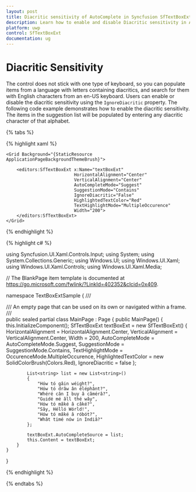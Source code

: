 ```yaml
---
layout: post
title: Diacritic sensitivity of AutoComplete in Syncfusion SfTextBoxExt.
description: Learn how to enable and disable Diacritic sensitivity in AutoComplete
platform: uwp
control: SfTextBoxExt
documentation: ug
---
```


# Diacritic Sensitivity

The control does not stick with one type of keyboard, so you can populate items from a language with letters containing diacritics, and search for them with English characters from an en-US keyboard. Users can enable or disable the diacritic sensitivity using the `IgnoreDiacritic` property. The following code example demonstrates how to enable the diacritic sensitivity. The items in the suggestion list will be populated by entering any diacritic character of that alphabet.

{% tabs %}

{% highlight xaml %}

<Page
    x:Class="TextBoxExtSample.MainPage"
    xmlns="http://schemas.microsoft.com/winfx/2006/xaml/presentation"
    xmlns:x="http://schemas.microsoft.com/winfx/2006/xaml"
    xmlns:local="using:TextBoxExtSample"
    xmlns:d="http://schemas.microsoft.com/expression/blend/2008"
    xmlns:mc="http://schemas.openxmlformats.org/markup-compatibility/2006"
    mc:Ignorable="d"
    xmlns:editors="using:Syncfusion.UI.Xaml.Controls.Input"
    Background="{ThemeResource ApplicationPageBackgroundThemeBrush}">

    <Grid Background="{StaticResource ApplicationPageBackgroundThemeBrush}">

        <editors:SfTextBoxExt x:Name="textBoxExt" 
                              HorizontalAlignment="Center" 
                              VerticalAlignment="Center" 
                              AutoCompleteMode="Suggest"
                              SuggestionMode="Contains"
                              IgnoreDiacritic="False"
                              HighlightedTextColor="Red"
                              TextHighlightMode="MultipleOccurence"
                              Width="200">
        </editors:SfTextBoxExt>
    </Grid>
</Page>

{% endhighlight %}

{% highlight c# %}

using Syncfusion.UI.Xaml.Controls.Input;
using System;
using System.Collections.Generic;
using Windows.UI;
using Windows.UI.Xaml;
using Windows.UI.Xaml.Controls;
using Windows.UI.Xaml.Media;

// The BlankPage item template is documented at https://go.microsoft.com/fwlink/?LinkId=402352&clcid=0x409.

namespace TextBoxExtSample
{
    /// <summary>
    /// An empty page that can be used on its own or navigated within a frame.
    /// </summary>
    public sealed partial class MainPage : Page
    {
        public MainPage()
        {
            this.InitializeComponent();
            SfTextBoxExt textBoxExt = new SfTextBoxExt()
            {
                HorizontalAlignment = HorizontalAlignment.Center,
                VerticalAlignment = VerticalAlignment.Center,
                Width = 200,
                AutoCompleteMode = AutoCompleteMode.Suggest,
                SuggestionMode = SuggestionMode.Contains,
                TextHighlightMode = OccurenceMode.MultipleOccurence,
                HighlightedTextColor = new SolidColorBrush(Colors.Red),
                IgnoreDiacritic = false
            };

            List<string> list = new List<string>()
            {
                "Hów tó gâin wéight?",
                "Hów tó drâw ân éléphânt?",
                "Whéré cân I buy â câmérâ?",
                "Guidé mé âll thé wây",
                "Hów tó mâké â câké?",
                "Sây, Hélló Wórld!",
                "Hów tó mâké â róbót?",
                "Whât timé nów in Indiâ?"
            };

            textBoxExt.AutoCompleteSource = list;
            this.Content = textBoxExt;
        }
    }
}

{% endhighlight %}

{% endtabs %}

